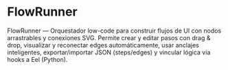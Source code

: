 # FlowRunner
FlowRunner — Orquestador low-code para construir flujos de UI con nodos arrastrables y conexiones SVG. Permite crear y editar pasos con drag &amp; drop, visualizar y reconectar edges automáticamente, usar anclajes inteligentes, exportar/importar JSON (steps/edges) y vincular lógica vía hooks a Eel (Python).
